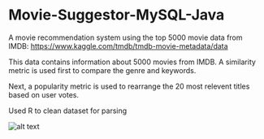 # Movie-Suggestor-MySQL-Java
A movie recommendation system using the top 5000 movie data from IMDB: 
https://www.kaggle.com/tmdb/tmdb-movie-metadata/data

This data contains information about 5000 movies from IMDB. 
A similarity metric is used first to compare the genre and keywords.

Next, a popularity metric is used to rearrange the 20 most relevent titles based on user votes.

Used R to clean dataset for parsing

![alt text](http://theredlodge.net/imgs/example.png)
